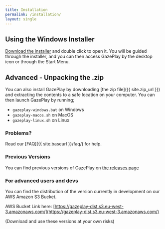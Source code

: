 ```yaml
---
title: Installation
permalink: /installation/
layout: single
---
```


## Using the Windows Installer
[Download the installer](https://github.com/GazePlay/GazePlay/releases/download/1.7.0/GazePlayInstaller.exe) and double click to open it. You will be guided through the installer, and you can then access GazePlay by the desktop icon or through the Start Menu.

## Advanced - Unpacking the .zip
You can also install GazePlay by downloading [the zip file]({{ site.zip_url }}) and extracting the contents to a safe location on your computer. You can then launch GazePlay by running; 
* `gazeplay-windows.bat` on Windows
* `gazeplay-macos.sh` on MacOS
* `gazeplay-linux.sh` on Linux 

### Problems?
Read our [FAQ]({{ site.baseurl }}/faq/) for help.

### Previous Versions
You can find previous versions of GazePlay on [the releases page](https://github.com/GazePlay/GazePlay/releases)

### For advanced users and devs
You can find the distribution of the version currently in development on our AWS Amazon S3 Bucket.

AWS Bucket Link here: [https://gazeplay-dist.s3.eu-west-3.amazonaws.com/](https://gazeplay-dist.s3.eu-west-3.amazonaws.com/)

(Download and use these versions at your own risks)

